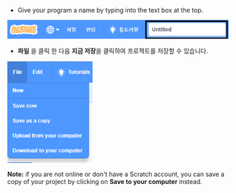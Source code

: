 + Give your program a name by typing into the text box at the top.

![scratch project name textbox](images/name-annotated.png)

+ **파일** 을 클릭 한 다음 **지금 저장**을 클릭하여 프로젝트를 저장할 수 있습니다.

![screenshot](images/save.png)

**Note:** if you are not online or don't have a Scratch account, you can save a copy of your project by clicking on **Save to your computer** instead.